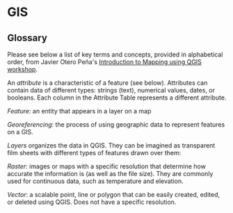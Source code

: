 # GIS

## Glossary  

Please see below a list of key terms and concepts, provided in alphabetical order, from Javier Otero Peña's [Introduction to Mapping using QGIS workshop](https://github.com/DHRI-Curriculum/mapping).

An *attribute* is a characteristic of a feature (see below). Attributes can contain data of different types: strings (text), numerical values, dates, or booleans. Each column in the Attribute Table represents a different attribute.

*Feature*: an entity that appears in a layer on a map

*Georeferencing*: the process of using geographic data to represent features on a GIS.

*Layers* organizes the data in QGIS. They can be imagined as transparent film sheets with different types of features drawn over them: 

*Raster*: images or maps with a specific resolution that determine how accurate the information is (as well as the file size). They are commonly used for continuous data, such as temperature and elevation.

*Vector*: a scalable point, line or polygon that can be easily created, edited, or deleted using QGIS. Does not have a specific resolution.
